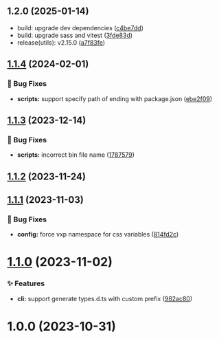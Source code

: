 ## 1.2.0 (2025-01-14)

* build: upgrade dev dependencies ([c4be7dd](https://github.com/vexip-ui/vexip-ui/commit/c4be7dd))
* build: upgrade sass and vitest ([3fde83d](https://github.com/vexip-ui/vexip-ui/commit/3fde83d))
* release(utils): v2.15.0 ([a7f83fe](https://github.com/vexip-ui/vexip-ui/commit/a7f83fe))



## [1.1.4](https://github.com/vexip-ui/vexip-ui/compare/scripts@1.1.3...scripts@1.1.4) (2024-02-01)


### 🐞 Bug Fixes

* **scripts:** support specify path of ending with package.json ([ebe2f09](https://github.com/vexip-ui/vexip-ui/commit/ebe2f099f9d48a4837b95ee201e084b6e78c44a2))



## [1.1.3](https://github.com/vexip-ui/vexip-ui/compare/scripts@1.1.2...scripts@1.1.3) (2023-12-14)


### 🐞 Bug Fixes

* **scripts:** incorrect bin file name ([1787579](https://github.com/vexip-ui/vexip-ui/commit/178757942b3da009946e479c6d9ce8c3e36d5e46))



## [1.1.2](https://github.com/vexip-ui/vexip-ui/compare/scripts@1.1.1...scripts@1.1.2) (2023-11-24)



## [1.1.1](https://github.com/vexip-ui/vexip-ui/compare/scripts@1.1.0...scripts@1.1.1) (2023-11-03)


### 🐞 Bug Fixes

* **config:** force vxp namespace for css variables ([814fd2c](https://github.com/vexip-ui/vexip-ui/commit/814fd2caaada47b3e7053ec69673b4b6bc881dd8))



# [1.1.0](https://github.com/vexip-ui/vexip-ui/compare/scripts@1.0.0...scripts@1.1.0) (2023-11-02)


### ✨ Features

* **cli:** support generate types.d.ts with custom prefix ([982ac80](https://github.com/vexip-ui/vexip-ui/commit/982ac80767350aca4eadfa413b1186c4fb01a43e))



# 1.0.0 (2023-10-31)



